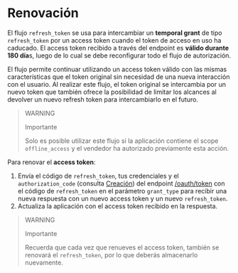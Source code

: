 # Renovación
 
El flujo `refresh_token` se usa para intercambiar un **temporal grant** de tipo `refresh_token` por un access token cuando el token de acceso en uso ha caducado. El access token recibido a través del endpoint es **válido durante 180 día**s, luego de lo cual se debe reconfigurar todo el flujo de autorización.
 
El flujo permite continuar utilizando un access token válido con las mismas características que el token original sin necesidad de una nueva interacción con el usuario. Al realizar este flujo, el token original se intercambia por un nuevo token que también ofrece la posibilidad de limitar los alcances al devolver un nuevo refresh token para intercambiarlo en el futuro.
 
> WARNING
>
> Importante
>
> Solo es posible utilizar este flujo si la aplicación contiene el scope `offline_access` y el vendedor ha autorizado previamente esta acción.
 
Para renovar el **access token**:
 
1. Envía el código de `refresh_token`, tus credenciales y el `authorization_code` (consulta [Creación](https://www.mercadopago[FAKER][URL][DOMAIN]/developers/es/guides/security/oauth/creation)) del endpoint [/oauth/token](https://www.mercadopago[FAKER][URL][DOMAIN]/developers/es/reference/oauth/_oauth_token/post) con el código de `refresh_token` en el parámetro `grant_type` para recibir una nueva respuesta con un nuevo access token y un nuevo `refresh_token`.
2. Actualiza la aplicación con el access token recibido en la respuesta.
 
> WARNING
>
> Importante
>
> Recuerda que cada vez que renueves el access token, también se renovará el `refresh_token`, por lo que deberás almacenarlo nuevamente.
 
